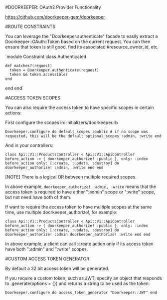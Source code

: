 #DOORKEEPER: OAuth2 Provider Functionality

https://github.com/doorkeeper-gem/doorkeeper

#ROUTE CONSTRAINTS

You can leverage the "Doorkeeper.authenticate" facade to easily extract a Doorkeeper::OAuth::Token based on the current request. You can then ensure that token is still good, find its associated #resource_owner_id, etc.

`module Constraint
  class Authenticated

    def matches?(request)
      token = Doorkeeper.authenticate(request)
      token && token.accessible?
    end

  end
end`

#ACCESS TOKEN SCOPES

You can also require the access token to have specific scopes in certain actions:

First configure the scopes in: initializers/doorkeeper.rb

`Doorkeeper.configure do
  default_scopes :public # if no scope was requested, this will be the default
  optional_scopes :admin, :write
end`

And in your controllers:

`class Api::V1::ProductsController < Api::V1::ApiController
  before_action -> { doorkeeper_authorize! :public }, only: :index
  before_action only: [:create, :update, :destroy] do
    doorkeeper_authorize! :admin, :write
  end
end`

[NOTE] There is a logical OR between multiple required scopes.

In above example,
  `doorkeeper_authorize! :admin, :write`
means that the access token is required to have
either ":admin" scope or ":write" scope,
but not need have both of them.

If want to require the access token to have multiple scopes at the same time, use multiple doorkeeper_authorize!, for example:

`class Api::V1::ProductsController < Api::V1::ApiController
  before_action -> { doorkeeper_authorize! :public }, only: :index
  before_action only: [:create, :update, :destroy] do
    doorkeeper_authorize! :admin
    doorkeeper_authorize! :write
  end
end`

In above example, a client can call :create action only if its access token have both ":admin" and ":write" scopes.

#CUSTOM ACCESS TOKEN GENERATOR

By default a 32 bit access token will be generated.

If you require a custom token, such as JWT, specify an object that responds to .generate(options = {}) and returns a string to be used as the token:

`Doorkeeper.configure do
  access_token_generator "Doorkeeper::JWT"
end`





